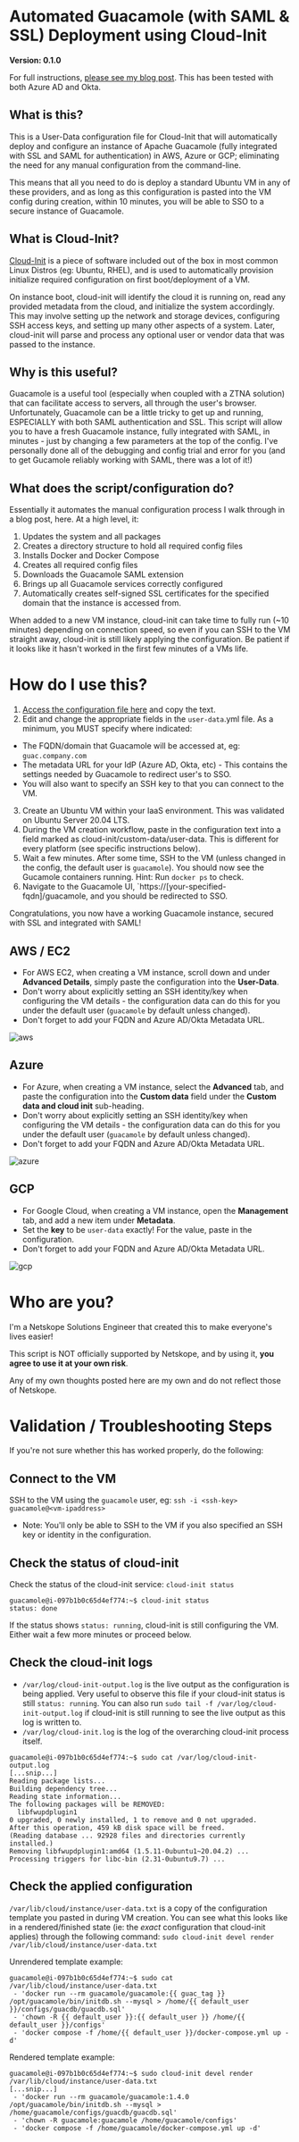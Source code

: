 # Automated Guacamole (with SAML & SSL) Deployment using Cloud-Init
**Version: 0.1.0**

For full instructions, [please see my blog post](https://nathancatania.com/posts/deploy-guacamole-ssl-saml/). This has been tested with both Azure AD and Okta.

## What is this?
This is a User-Data configuration file for Cloud-Init that will automatically deploy and configure an instance of Apache Guacamole (fully integrated with SSL and SAML for authentication) in AWS, Azure or GCP; eliminating the need for any manual configuration from the command-line.

This means that all you need to do is deploy a standard Ubuntu VM in any of these providers, and as long as this configuration is pasted into the VM config during creation, within 10 minutes, you will be able to SSO to a secure instance of Guacamole.

## What is Cloud-Init?
[Cloud-Init](https://cloudinit.readthedocs.io/en/latest/index.html) is a piece of software included out of the box in most common Linux Distros (eg: Ubuntu, RHEL), and is used to automatically provision initialize required configuration on first boot/deployment of a VM.

On instance boot, cloud-init will identify the cloud it is running on, read any provided metadata from the cloud, and initialize the system accordingly. This may involve setting up the network and storage devices, configuring SSH access keys, and setting up many other aspects of a system. Later, cloud-init will parse and process any optional user or vendor data that was passed to the instance.

## Why is this useful?
Guacamole is a useful tool (especially when coupled with a ZTNA solution) that can facilitate access to servers, all through the user's browser. Unfortunately, Guacamole can be a little tricky to get up and running, ESPECIALLY with both SAML authentication and SSL. This script will allow you to have a fresh Guacamole instance, fully integrated with SAML, in minutes - just by changing a few parameters at the top of the config.
I've personally done all of the debugging and config trial and error for you (and to get Gucamole reliably working with SAML, there was a lot of it!)

## What does the script/configuration do?
Essentially it automates the manual configuration process I walk through in a blog post, here. At a high level, it:

1. Updates the system and all packages
2. Creates a directory structure to hold all required config files
3. Installs Docker and Docker Compose
4. Creates all required config files
5. Downloads the Guacamole SAML extension
6. Brings up all Guacamole services correctly configured
7. Automatically creates self-signed SSL certificates for the specified domain that the instance is accessed from.

When added to a new VM instance, cloud-init can take time to fully run (~10 minutes) depending on connection speed, so even if you can SSH to the VM straight away, cloud-init is still likely applying the configuration. Be patient if it looks like it hasn't worked in the first few minutes of a VMs life.

# How do I use this?
1. [Access the configuration file here](https://github.com/nathancatania/guacamole-sso-cloud-init/blob/main/user-data.yaml) and copy the text.
2. Edit and change the appropriate fields in the `user-data`.yml file. As a minimum, you MUST specify where indicated:
  * The FQDN/domain that Guacamole will be accessed at, eg: `guac.company.com`
  * The metadata URL for your IdP (Azure AD, Okta, etc) - This contains the settings needed by Guacamole to redirect user's to SSO.
  * You will also want to specify an SSH key to that you can connect to the VM.
3. Create an Ubuntu VM within your IaaS environment. This was validated on Ubuntu Server 20.04 LTS.
4. During the VM creation workflow, paste in the configuration text into a field marked as cloud-init/custom-data/user-data. This is different for every platform (see specific instructions below).
5. Wait a few minutes. After some time, SSH to the VM (unless changed in the config, the default user is `guacamole`). You should now see the Gucamole containers running. Hint: Run `docker ps` to check.
6. Navigate to the Guacamole UI, `https://[your-specified-fqdn]/guacamole, and you should be redirected to SSO.

Congratulations, you now have a working Guacamole instance, secured with SSL and integrated with SAML!

## AWS / EC2
* For AWS EC2, when creating a VM instance, scroll down and under **Advanced Details**, simply paste the configuration into the **User-Data**.
* Don't worry about explicitly setting an SSH identity/key when configuring the VM details - the configuration data can do this for you under the default user (`guacamole` by default unless changed).
* Don't forget to add your FQDN and Azure AD/Okta Metadata URL.

![aws](https://i.imgur.com/vc7POtl.png)

## Azure
* For Azure, when creating a VM instance, select the **Advanced** tab, and paste the configuration into the **Custom data** field under the **Custom data and cloud init** sub-heading.
* Don't worry about explicitly setting an SSH identity/key when configuring the VM details - the configuration data can do this for you under the default user (`guacamole` by default unless changed).
* Don't forget to add your FQDN and Azure AD/Okta Metadata URL.

![azure](https://i.imgur.com/2GetPUq.png)

## GCP
* For Google Cloud, when creating a VM instance, open the **Management** tab, and add a new item under **Metadata**.
* Set the **key** to be `user-data` exactly! For the value, paste in the configuration.
* Don't forget to add your FQDN and Azure AD/Okta Metadata URL.

![gcp](https://i.imgur.com/6YLrF9f.png)

# Who are you?
I'm a Netskope Solutions Engineer that created this to make everyone's lives easier!

This script is NOT officially supported by Netskope, and by using it, **you agree to use it at your own risk**.

Any of my own thoughts posted here are my own and do not reflect those of Netskope.

# Validation / Troubleshooting Steps
If you're not sure whether this has worked properly, do the following:

## Connect to the VM
SSH to the VM using the `guacamole` user, eg: `ssh -i <ssh-key> guacamole@<vm-ipaddress>`

* Note: You'll only be able to SSH to the VM if you also specified an SSH key or identity in the configuration.
  
## Check the status of cloud-init
Check the status of the cloud-init service: `cloud-init status`

```
guacamole@i-097b1b0c65d4ef774:~$ cloud-init status
status: done
```

If the status shows `status: running`, cloud-init is still configuring the VM. Either wait a few more minutes or proceed below.

## Check the cloud-init logs

  * `/var/log/cloud-init-output.log` is the live output as the configuration is being applied. Very useful to observe this file if your cloud-init status is still `status: running`. You can also run `sudo tail -f /var/log/cloud-init-output.log` if cloud-init is still running to see the live output as this log is written to.
  * `/var/log/cloud-init.log` is the log of the overarching cloud-init process itself.
 
```
guacamole@i-097b1b0c65d4ef774:~$ sudo cat /var/log/cloud-init-output.log
[...snip...]
Reading package lists...
Building dependency tree...
Reading state information...
The following packages will be REMOVED:
  libfwupdplugin1
0 upgraded, 0 newly installed, 1 to remove and 0 not upgraded.
After this operation, 459 kB disk space will be freed.
(Reading database ... 92928 files and directories currently installed.)
Removing libfwupdplugin1:amd64 (1.5.11-0ubuntu1~20.04.2) ...
Processing triggers for libc-bin (2.31-0ubuntu9.7) ...
```

## Check the applied configuration
`/var/lib/cloud/instance/user-data.txt` is a copy of the configuration template you pasted in during VM creation. You can see what this looks like in a rendered/finished state (ie: the *exact* configuration that cloud-init applies) through the following command: `sudo cloud-init devel render /var/lib/cloud/instance/user-data.txt`

Unrendered template example:
```
guacamole@i-097b1b0c65d4ef774:~$ sudo cat /var/lib/cloud/instance/user-data.txt
 - 'docker run --rm guacamole/guacamole:{{ guac_tag }} /opt/guacamole/bin/initdb.sh --mysql > /home/{{ default_user }}/configs/guacdb/guacdb.sql'
 - 'chown -R {{ default_user }}:{{ default_user }} /home/{{ default_user }}/configs'
 - 'docker compose -f /home/{{ default_user }}/docker-compose.yml up -d'
```

Rendered template example:
```
guacamole@i-097b1b0c65d4ef774:~$ sudo cloud-init devel render /var/lib/cloud/instance/user-data.txt
[...snip...]
 - 'docker run --rm guacamole/guacamole:1.4.0 /opt/guacamole/bin/initdb.sh --mysql > /home/guacamole/configs/guacdb/guacdb.sql'
 - 'chown -R guacamole:guacamole /home/guacamole/configs'
 - 'docker compose -f /home/guacamole/docker-compose.yml up -d'
```

